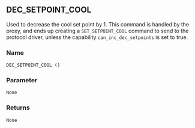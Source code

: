 ## DEC\_SETPOINT\_COOL

Used to decrease the cool set point by 1. This command is handled by the proxy, and ends up creating a `SET_SETPOINT_COOL` command to send to the protocol driver, unless the capability `can_inc_dec_setpoints` is set to true.


### Name

`DEC_SETPOINT_COOL ()`


### Parameter

`None`


### Returns

`None`



